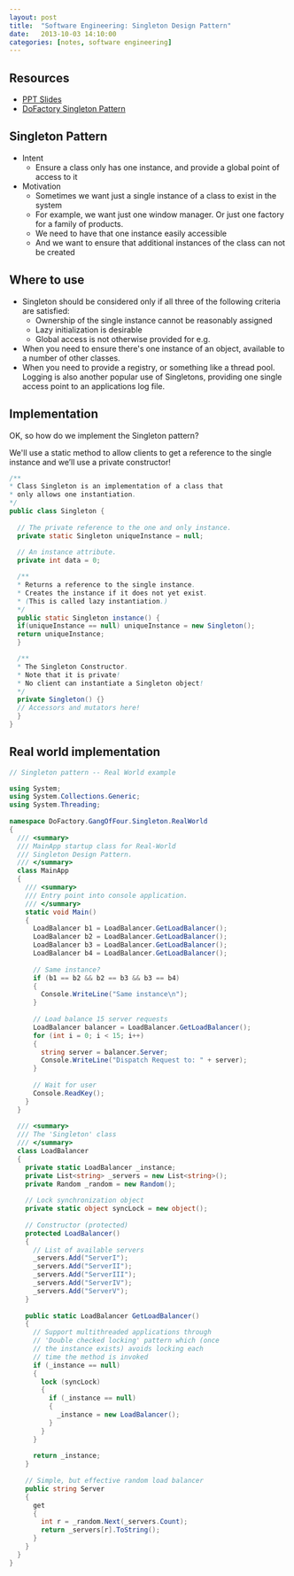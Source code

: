 ```yaml
---
layout: post
title:  "Software Engineering: Singleton Design Pattern"
date:   2013-10-03 14:10:00
categories: [notes, software engineering]
---
```


## Resources

* [PPT Slides](https://www.dropbox.com/s/o9iq511oaystck2/06.Singleton%20Pattern.pptx)
* [DoFactory Singleton Pattern](http://www.dofactory.com/Patterns/PatternSingleton.aspx)

## Singleton Pattern

* Intent
  * Ensure a class only has one instance, and provide a global point of access to it
* Motivation
  * Sometimes we want just a single instance of a class to exist in the system 
  * For example, we want just one window manager. Or just one factory for a family of products.
  * We need to have that one instance easily accessible
  * And we want to ensure that additional instances of the class can not be created

## Where to use

* Singleton should be considered only if all three of the following criteria are satisfied:
  * Ownership of the single instance cannot be reasonably assigned
  * Lazy initialization is desirable
  * Global access is not otherwise provided for
e.g.
* When you need to ensure there's one instance of an object, available to a number of other classes. 
* When you need to provide a registry, or something like a thread pool. Logging is also another popular use of Singletons, providing one single access point to an applications log file. 

## Implementation

OK, so how do we implement the Singleton pattern?

We'll use a static method to allow clients to get a reference to the single instance and we’ll use a private constructor!

```java
/**
* Class Singleton is an implementation of a class that
* only allows one instantiation.
*/
public class Singleton {
  
  // The private reference to the one and only instance.
  private static Singleton uniqueInstance = null;
  
  // An instance attribute.
  private int data = 0;

  /**
  * Returns a reference to the single instance.
  * Creates the instance if it does not yet exist.
  * (This is called lazy instantiation.)
  */
  public static Singleton instance() {
  if(uniqueInstance == null) uniqueInstance = new Singleton();
  return uniqueInstance;
  }

  /**
  * The Singleton Constructor.
  * Note that it is private!
  * No client can instantiate a Singleton object!
  */
  private Singleton() {}
  // Accessors and mutators here!
  }
}
```

## Real world implementation

```c#
// Singleton pattern -- Real World example

using System;
using System.Collections.Generic;
using System.Threading;
 
namespace DoFactory.GangOfFour.Singleton.RealWorld
{
  /// <summary>
  /// MainApp startup class for Real-World
  /// Singleton Design Pattern.
  /// </summary>
  class MainApp
  {
    /// <summary>
    /// Entry point into console application.
    /// </summary>
    static void Main()
    {
      LoadBalancer b1 = LoadBalancer.GetLoadBalancer();
      LoadBalancer b2 = LoadBalancer.GetLoadBalancer();
      LoadBalancer b3 = LoadBalancer.GetLoadBalancer();
      LoadBalancer b4 = LoadBalancer.GetLoadBalancer();
 
      // Same instance?
      if (b1 == b2 && b2 == b3 && b3 == b4)
      {
        Console.WriteLine("Same instance\n");
      }
 
      // Load balance 15 server requests
      LoadBalancer balancer = LoadBalancer.GetLoadBalancer();
      for (int i = 0; i < 15; i++)
      {
        string server = balancer.Server;
        Console.WriteLine("Dispatch Request to: " + server);
      }
 
      // Wait for user
      Console.ReadKey();
    }
  }
 
  /// <summary>
  /// The 'Singleton' class
  /// </summary>
  class LoadBalancer
  {
    private static LoadBalancer _instance;
    private List<string> _servers = new List<string>();
    private Random _random = new Random();
 
    // Lock synchronization object
    private static object syncLock = new object();
 
    // Constructor (protected)
    protected LoadBalancer()
    {
      // List of available servers
      _servers.Add("ServerI");
      _servers.Add("ServerII");
      _servers.Add("ServerIII");
      _servers.Add("ServerIV");
      _servers.Add("ServerV");
    }
 
    public static LoadBalancer GetLoadBalancer()
    {
      // Support multithreaded applications through
      // 'Double checked locking' pattern which (once
      // the instance exists) avoids locking each
      // time the method is invoked
      if (_instance == null)
      {
        lock (syncLock)
        {
          if (_instance == null)
          {
            _instance = new LoadBalancer();
          }
        }
      }
 
      return _instance;
    }
 
    // Simple, but effective random load balancer
    public string Server
    {
      get
      {
        int r = _random.Next(_servers.Count);
        return _servers[r].ToString();
      }
    }
  }
}
```